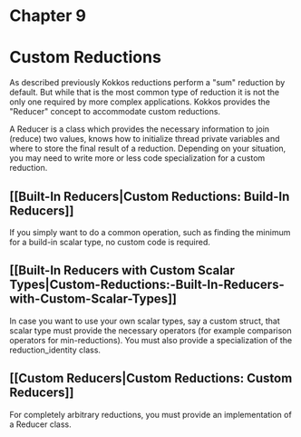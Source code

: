 # Chapter 9

# Custom Reductions

As described previously Kokkos reductions perform a "sum" reduction by default. But while that is the most common type of reduction it is not the only one required by more complex applications. Kokkos provides the "Reducer" concept to accommodate custom reductions. 

A Reducer is a class which provides the necessary information to join (reduce) two values, knows how to initialize thread private variables and where to store the final result of a reduction. Depending on your situation, you may need to write more or less code specialization for a custom reduction. 

## **[[Built-In Reducers|Custom Reductions: Build-In Reducers]]**
If you simply want to do a common operation, such as finding the minimum for a build-in scalar type, no custom code is required. 

## **[[Built-In Reducers with Custom Scalar Types|Custom-Reductions:-Built-In-Reducers-with-Custom-Scalar-Types]]**
In case you want to use your own scalar types, say a custom struct, that scalar type must provide the necessary operators (for example comparison operators for min-reductions). You must also provide a specialization of the reduction_identity class. 

## **[[Custom Reducers|Custom Reductions: Custom Reducers]]**
For completely arbitrary reductions, you must provide an implementation of a Reducer class. 